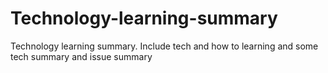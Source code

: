 # Technology-learning-summary
Technology learning summary. Include tech and how to learning and some tech summary and issue summary
